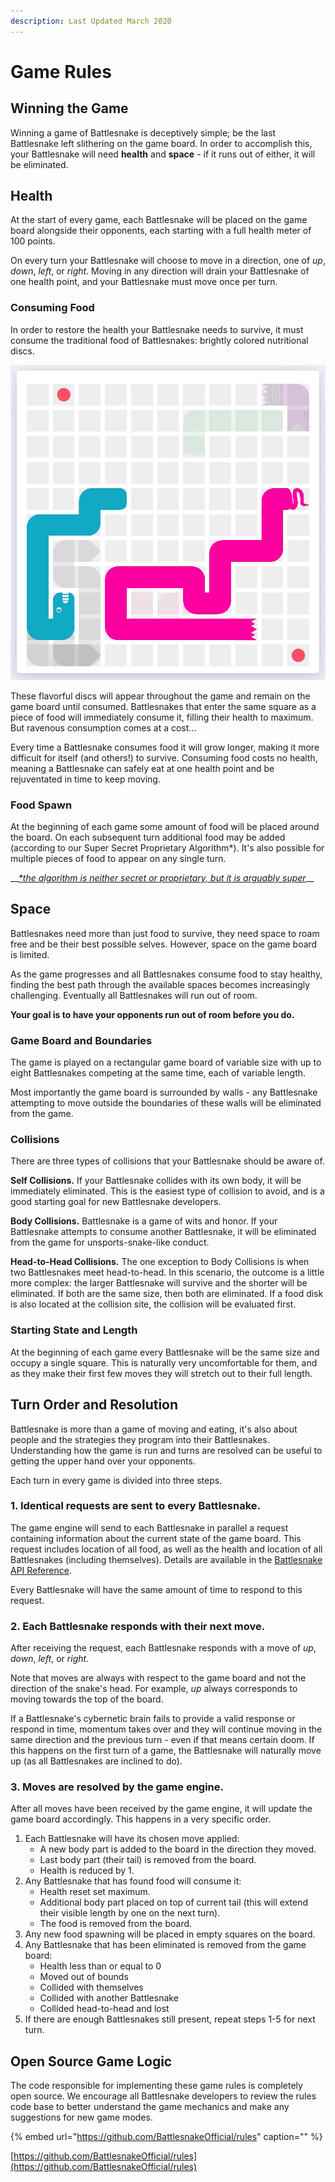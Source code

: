 ```yaml
---
description: Last Updated March 2020
---
```


# Game Rules

## Winning the Game

Winning a game of Battlesnake is deceptively simple; be the last Battlesnake left slithering on the game board. In order to accomplish this, your Battlesnake will need **health** and **space** - if it runs out of either, it will be eliminated.

## Health

At the start of every game, each Battlesnake will be placed on the game board alongside their opponents, each starting with a full health meter of 100 points.

On every turn your Battlesnake will choose to move in a direction, one of _up_, _down_, _left_, or _right_. Moving in any direction will drain your Battlesnake of one health point, and your Battlesnake must move once per turn.

### Consuming Food

In order to restore the health your Battlesnake needs to survive, it must consume the traditional food of Battlesnakes: brightly colored nutritional discs.

![](../.gitbook/assets/kapture-2020-05-16-at-11.28.27.gif)

These flavorful discs will appear throughout the game and remain on the game board until consumed. Battlesnakes that enter the same square as a piece of food will immediately consume it, filling their health to maximum. But ravenous consumption comes at a cost...

Every time a Battlesnake consumes food it will grow longer, making it more difficult for itself \(and others!\) to survive. Consuming food costs no health, meaning a Battlesnake can safely eat at one health point and be rejuventated in time to keep moving.

### Food Spawn

At the beginning of each game some amount of food will be placed around the board. On each subsequent turn additional food may be added \(according to our Super Secret Proprietary Algorithm\*\). It's also possible for multiple pieces of food to appear on any single turn.

\_\_[_\*the algorithm is neither secret or proprietary, but it is arguably super_](https://github.com/BattlesnakeOfficial/rules)\_\_

## Space

Battlesnakes need more than just food to survive, they need space to roam free and be their best possible selves. However, space on the game board is limited.

As the game progresses and all Battlesnakes consume food to stay healthy, finding the best path through the available spaces becomes increasingly challenging. Eventually all Battlesnakes will run out of room.

**Your goal is to have your opponents run out of room before you do.**

### Game Board and Boundaries

The game is played on a rectangular game board of variable size with up to eight Battlesnakes competing at the same time, each of variable length.

Most importantly the game board is surrounded by walls - any Battlesnake attempting to move outside the boundaries of these walls will be eliminated from the game.

### Collisions

There are three types of collisions that your Battlesnake should be aware of.

**Self Collisions.** If your Battlesnake collides with its own body, it will be immediately eliminated. This is the easiest type of collision to avoid, and is a good starting goal for new Battlesnake developers.

**Body Collisions.** Battlesnake is a game of wits and honor. If your Battlesnake attempts to consume another Battlesnake, it will be eliminated from the game for unsports-snake-like conduct.

**Head-to-Head Collisions.** The one exception to Body Collisions is when two Battlesnakes meet head-to-head. In this scenario, the outcome is a little more complex: the larger Battlesnake will survive and the shorter will be eliminated. If both are the same size, then both are eliminated. If a food disk is also located at the collision site, the collision will be evaluated first.

### Starting State and Length

At the beginning of each game every Battlesnake will be the same size and occupy a single square. This is naturally very uncomfortable for them, and as they make their first few moves they will stretch out to their full length.

## Turn Order and Resolution

Battlesnake is more than a game of moving and eating, it's also about people and the strategies they program into their Battlesnakes. Understanding how the game is run and turns are resolved can be useful to getting the upper hand over your opponents.

Each turn in every game is divided into three steps.

### 1. Identical requests are sent to every Battlesnake.

The game engine will send to each Battlesnake in parallel a request containing information about the current state of the game board. This request includes location of all food, as well as the health and location of all Battlesnakes \(including themselves\). Details are available in the [Battlesnake API Reference](api/).

Every Battlesnake will have the same amount of time to respond to this request.

### 2. Each Battlesnake responds with their next move.

After receiving the request, each Battlesnake responds with a move of _up_, _down_, _left_, or _right_.

Note that moves are always with respect to the game board and not the direction of the snake's head. For example, _up_ always corresponds to moving towards the top of the board.

If a Battlesnake's cybernetic brain fails to provide a valid response or respond in time, momentum takes over and they will continue moving in the same direction and the previous turn - even if that means certain doom. If this happens on the first turn of a game, the Battlesnake will naturally move up \(as all Battlesnakes are inclined to do\).

### 3. Moves are resolved by the game engine.

After all moves have been received by the game engine, it will update the game board accordingly. This happens in a very specific order.

1. Each Battlesnake will have its chosen move applied:
   * A new body part is added to the board in the direction they moved.
   * Last body part \(their tail\) is removed from the board.
   * Health is reduced by 1.
2. Any Battlesnake that has found food will consume it:
   * Health reset set maximum.
   * Additional body part placed on top of current tail \(this will extend their visible length by one on the next turn\).
   * The food is removed from the board.
3. Any new food spawning will be placed in empty squares on the board.
4. Any Battlesnake that has been eliminated is removed from the game board:
   * Health less than or equal to 0
   * Moved out of bounds
   * Collided with themselves
   * Collided with another Battlesnake
   * Collided head-to-head and lost
5. If there are enough Battlesnakes still present, repeat steps 1-5 for next turn.

## Open Source Game Logic

The code responsible for implementing these game rules is completely open source. We encourage all Battlesnake developers to review the rules code base to better understand the game mechanics and make any suggestions for new game modes.

{% embed url="https://github.com/BattlesnakeOfficial/rules" caption="" %}

[https://github.com/BattlesnakeOfficial/rules](https://github.com/BattlesnakeOfficial/rules)

